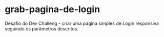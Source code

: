 # grab-pagina-de-login
Desafio do Dev Challeng - criar uma pagina simples de Login responsiva seguindo os parâmetros descritos.
